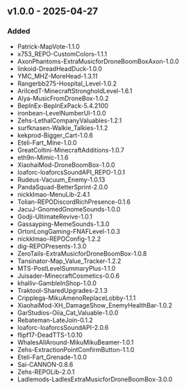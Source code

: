 ## v1.0.0 - 2025-04-27

### Added
- Patrick-MapVote-1.1.0
- x753_REPO-CustomColors-1.1.1
- AxonPhantoms-ExtraMusicforDroneBoomBoxAxon-1.0.0
- linkoid-DreadHeadDuck-1.0.0
- YMC_MHZ-MoreHead-1.3.11
- Rangerbb275-Hospital_Level-1.0.2
- AriIcedT-MinecraftStrongholdLevel-1.6.1
- Alya-MusicFromDroneBox-1.0.2
- BepInEx-BepInExPack-5.4.2100
- ironbean-LevelNumberUI-1.0.0
- Zehs-LethalCompanyValuables-1.2.1
- surfknasen-Walkie_Talkies-1.1.2
- kekprod-Bigger_Cart-1.0.6
- Eteli-Fart_Mine-1.0.0
- GreatColtini-MinecraftAdditions-1.0.7
- eth9n-Mimic-1.1.6
- XiaohaiMod-DroneBoomBox-1.0.0
- loaforc-loaforcsSoundAPI_REPO-1.0.1
- Rudeus-Vacuum_Enemy-1.0.13
- PandaSquad-BetterSprint-2.0.0
- nickklmao-MenuLib-2.4.1
- Tolian-REPODiscordRichPresence-0.1.6
- JacuJ-GnomedGnomeSounds-1.0.0
- Godji-UltimateRevive-1.0.1
- Gassayping-MemeSounds-1.3.0
- OrtonLongGaming-FNAFLevel-1.0.3
- nickklmao-REPOConfig-1.2.2
- dig-REPOPresents-1.3.0
- ZeroTails-ExtraMusicforDroneBoomBox-1.0.8
- Tansinator-Map_Value_Tracker-1.2.2
- MTS-PostLevelSummaryPlus-1.1.0
- Juisader-MinecraftCosmetics-0.0.6
- khalliv-GambleInShop-1.0.0
- Traktool-SharedUpgrades-2.1.3
- Cripplega-MikuAmenoReplaceLobby-1.1.1
- XiaohaiMod-XH_DamageShow_EnemyHealthBar-1.0.2
- GarStudios-Oiia_Cat_Valuable-1.0.0
- Rebateman-LateJoin-0.1.2
- loaforc-loaforcsSoundAPI-2.0.6
- flipf17-DeadTTS-1.0.10
- WhalesAllAround-MikuMikuBeamer-1.0.1
- Zehs-ExtractionPointConfirmButton-1.1.0
- Eteli-Fart_Grenade-1.0.0
- Sai-CANNON-0.8.6
- Zehs-REPOLib-2.0.1
- Ladlemods-LadlesExtraMusicforDroneBoomBox-3.0.0

